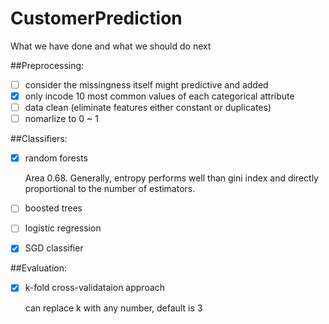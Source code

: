 CustomerPrediction
==================
What we have done and what we should do next

##Preprocessing:
* [ ] consider the missingness itself might predictive and added
* [x] only incode 10 most common values of each categorical attribute
* [ ] data clean (eliminate features either constant or duplicates)
* [ ] nomarlize to 0 ~ 1

##Classifiers:
* [x] random forests

   Area 0.68. Generally, entropy performs well than gini index and directly
  proportional to the number of estimators.

* [ ] boosted trees
* [ ] logistic regression
* [x] SGD classifier

##Evaluation:
* [x] k-fold cross-validataion approach

   can replace k with any number, default is 3
